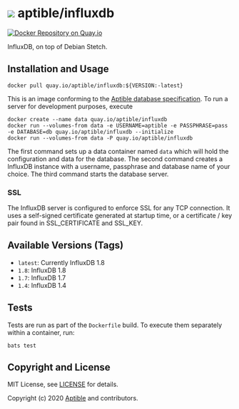 # ![](https://gravatar.com/avatar/11d3bc4c3163e3d238d558d5c9d98efe?s=64) aptible/influxdb

[![Docker Repository on Quay.io](https://quay.io/repository/aptible/influxdb/status "Docker Repository on Quay.io")](https://quay.io/repository/aptible/influxdb)

InfluxDB, on top of Debian Stetch.

## Installation and Usage

    docker pull quay.io/aptible/influxdb:${VERSION:-latest}

This is an image conforming to the [Aptible database specification](https://support.aptible.com/topics/paas/deploy-custom-database/). To run a server for development purposes, execute

    docker create --name data quay.io/aptible/influxdb
    docker run --volumes-from data -e USERNAME=aptible -e PASSPHRASE=pass -e DATABASE=db quay.io/aptible/influxdb --initialize
    docker run --volumes-from data -P quay.io/aptible/influxdb

The first command sets up a data container named `data` which will hold the configuration and data for the database. The second command creates a InfluxDB instance with a username, passphrase and database name of your choice. The third command starts the database server.

### SSL

The InfluxDB server is configured to enforce SSL for any TCP connection. It uses a self-signed certificate generated at startup time, or a certificate / key pair found in SSL_CERTIFICATE and SSL_KEY.

## Available Versions (Tags)

* `latest`: Currently InfluxDB 1.8
* `1.8`: InfluxDB 1.8
* `1.7`: InfluxDB 1.7
* `1.4`: InfluxDB 1.4

## Tests

Tests are run as part of the `Dockerfile` build. To execute them separately within a container, run:

    bats test

## Copyright and License

MIT License, see [LICENSE](LICENSE.md) for details.

Copyright (c) 2020 [Aptible](https://www.aptible.com) and contributors.